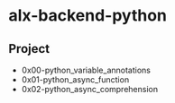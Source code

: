 # alx-backend-python

## Project

- 0x00-python_variable_annotations
- 0x01-python_async_function
- 0x02-python_async_comprehension
